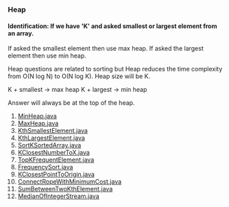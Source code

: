 ### Heap

#### Identification: If we have 'K' and asked smallest or largest element from an array.

If asked the smallest element then use max heap.
If asked the largest element then use min heap.

Heap questions are related to sorting but Heap reduces the time complexity from O(N log N) to O(N log K).
Heap size will be K.

K + smallest -> max heap
K + largest  -> min heap

Answer will always be at the top of the heap.

1. [MinHeap.java](MinHeap.java)
2. [MaxHeap.java](MaxHeap.java)
3. [KthSmallestElement.java](KthSmallestElement.java)
4. [KthLargestElement.java](KthLargestElement.java)
5. [SortKSortedArray.java](SortKSortedArray.java)
6. [KClosestNumberToX.java](KClosestNumberToX.java)
7. [TopKFrequentElement.java](TopKFrequentElement.java)
8. [FrequencySort.java](FrequencySort.java)
9. [KClosestPointToOrigin.java](KClosestPointToOrigin.java)
10. [ConnectRopeWithMinimumCost.java](ConnectRopeWithMinimumCost.java)
11. [SumBetweenTwoKthElement.java](SumBetweenTwoKthElement.java)
12. [MedianOfIntegerStream.java](MedianOfIntegerStream.java)
